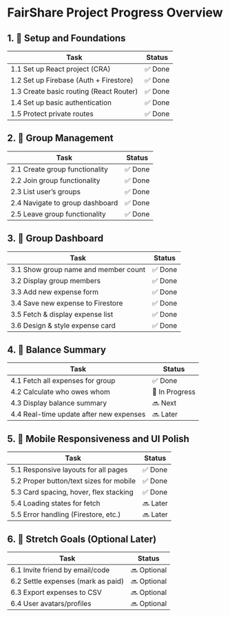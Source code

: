 # FairShare Project Progress Overview

## 1. 🔹 Setup and Foundations

| Task                                      | Status   |
|-------------------------------------------|----------|
| 1.1 Set up React project (CRA)            | ✅ Done  |
| 1.2 Set up Firebase (Auth + Firestore)    | ✅ Done  |
| 1.3 Create basic routing (React Router)   | ✅ Done  |
| 1.4 Set up basic authentication           | ✅ Done  |
| 1.5 Protect private routes                | ✅ Done  |

## 2. 🔹 Group Management

| Task                                      | Status   |
|-------------------------------------------|----------|
| 2.1 Create group functionality            | ✅ Done  |
| 2.2 Join group functionality              | ✅ Done  |
| 2.3 List user’s groups                    | ✅ Done  |
| 2.4 Navigate to group dashboard           | ✅ Done  |
| 2.5 Leave group functionality             | ✅ Done  |

## 3. 🔹 Group Dashboard

| Task                                      | Status   |
|-------------------------------------------|----------|
| 3.1 Show group name and member count      | ✅ Done  |
| 3.2 Display group members                 | ✅ Done  |
| 3.3 Add new expense form                  | ✅ Done  |
| 3.4 Save new expense to Firestore         | ✅ Done  |
| 3.5 Fetch & display expense list          | ✅ Done  |
| 3.6 Design & style expense card           | ✅ Done  |

## 4. 🔹 Balance Summary

| Task                                      | Status        |
|-------------------------------------------|---------------|
| 4.1 Fetch all expenses for group          | ✅ Done       |
| 4.2 Calculate who owes whom               | 🚀 In Progress|
| 4.3 Display balance summary               | 🔜 Next       |
| 4.4 Real-time update after new expenses   | 🔜 Later      |

## 5. 🔹 Mobile Responsiveness and UI Polish

| Task                                      | Status   |
|-------------------------------------------|----------|
| 5.1 Responsive layouts for all pages      | ✅ Done  |
| 5.2 Proper button/text sizes for mobile   | ✅ Done  |
| 5.3 Card spacing, hover, flex stacking    | ✅ Done  |
| 5.4 Loading states for fetch              | 🔜 Later |
| 5.5 Error handling (Firestore, etc.)      | 🔜 Later |

## 6. 🔹 Stretch Goals (Optional Later)

| Task                                      | Status   |
|-------------------------------------------|----------|
| 6.1 Invite friend by email/code           | 🔜 Optional |
| 6.2 Settle expenses (mark as paid)        | 🔜 Optional |
| 6.3 Export expenses to CSV                | 🔜 Optional |
| 6.4 User avatars/profiles                 | 🔜 Optional |
